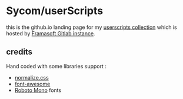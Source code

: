 # Sycom/userScripts
this is the github.io landing page for my [userscripts collection](https://git.framasoft.org/sycom/userScripts) which is hosted by [Framasoft Gitlab instance](https://git.framasoft.org).

## credits
Hand coded with some libraries support :
* [normalize.css](http://necolas.github.io/normalize.css)
* [font-awesome](http://fontawesome.io)
* [Roboto Mono](https://www.google.com/fonts#ChoosePlace:select/Collection:Roboto+Mono) fonts
